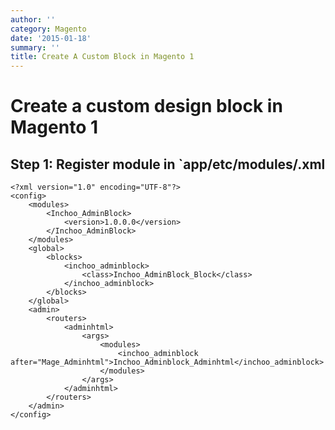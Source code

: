 ```yaml
---
author: ''
category: Magento
date: '2015-01-18'
summary: ''
title: Create A Custom Block in Magento 1
---
```

# Create a custom design block in Magento 1

## Step 1: Register module in `app/etc/modules/<yourblockname>.xml

	<?xml version="1.0" encoding="UTF-8"?>
	<config>
		<modules>
			<Inchoo_AdminBlock>
				<version>1.0.0.0</version>
			</Inchoo_AdminBlock>
		</modules>
		<global>
			<blocks>
				<inchoo_adminblock>
					<class>Inchoo_AdminBlock_Block</class>
				</inchoo_adminblock>
			</blocks>
		</global>
		<admin>
			<routers>
				<adminhtml>
					<args>
						<modules>
							<inchoo_adminblock after="Mage_Adminhtml">Inchoo_Adminblock_Adminhtml</inchoo_adminblock>
						</modules>
					</args>
				</adminhtml>
			</routers>
		</admin>
	</config>
